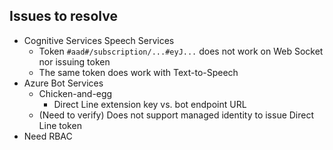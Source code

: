 ## Issues to resolve

- Cognitive Services Speech Services
   - Token `#aad#/subscription/...#eyJ...` does not work on Web Socket nor issuing token
   - The same token does work with Text-to-Speech
- Azure Bot Services
   - Chicken-and-egg
      - Direct Line extension key vs. bot endpoint URL
   - (Need to verify) Does not support managed identity to issue Direct Line token
- Need RBAC
